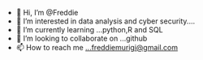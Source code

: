- 👋 Hi, I’m @Freddie
- 👀 I’m interested in data analysis and cyber security....
- 🌱 I’m currently learning ...python,R and SQL
- 💞️ I’m looking to collaborate on ...github
- 📫 How to reach me ...freddiemurigi@gmail.com

<!---
Freddie16/Freddie16 is a ✨ special ✨ repository because its `README.md` (this file) appears on your GitHub profile.
You can click the Preview link to take a look at your changes.
--->
